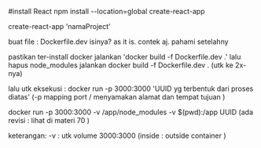 #install React
npm install --location=global create-react-app

create-react-app 'namaProject'

buat file : Dockerfile.dev
isinya? as it is. contek aj. pahami setelahny

pastikan ter-install docker
jalankan 'docker build -f Dockerfile.dev .'
lalu hapus node_modules
jalankan docker build -f Dockerfile.dev . (utk ke 2x-nya)

lalu utk eksekusi : docker run -p 3000:3000 'UUID yg terbentuk dari proses diatas' (-p mapping port / menyamakan alamat dan tempat tujuan )

docker run -p 3000:3000 -v /app/node_modules -v $(pwd):/app UUID (ada revisi : lihat di materi 70 )

keterangan:
-v : utk volume
3000:3000 (inside : outside container )
